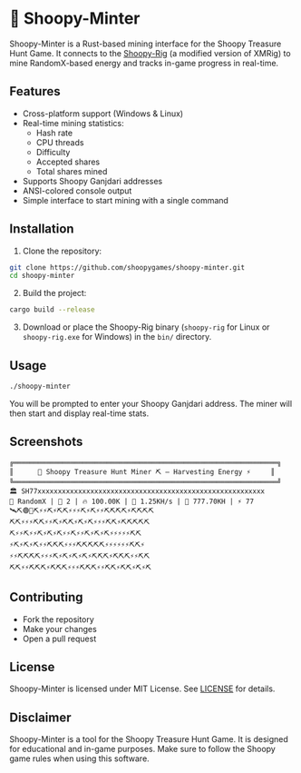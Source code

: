 # 🦉 Shoopy-Minter

Shoopy-Minter is a Rust-based mining interface for the Shoopy Treasure Hunt Game. It connects to the [Shoopy-Rig](https://github.com/shoopygames/shoopy-rig) (a modified version of XMRig) to mine RandomX-based energy and tracks in-game progress in real-time.

## Features

- Cross-platform support (Windows & Linux)
- Real-time mining statistics:
  - Hash rate
  - CPU threads
  - Difficulty
  - Accepted shares
  - Total shares mined
- Supports Shoopy Ganjdari addresses
- ANSI-colored console output
- Simple interface to start mining with a single command

## Installation

1. Clone the repository:

```bash
git clone https://github.com/shoopygames/shoopy-minter.git
cd shoopy-minter
```

2. Build the project:

```bash
cargo build --release
```

3. Download or place the Shoopy-Rig binary (`shoopy-rig` for Linux or `shoopy-rig.exe` for Windows) in the `bin/` directory.

## Usage

```bash
./shoopy-minter
```

You will be prompted to enter your Shoopy Ganjdari address. The miner will then start and display real-time stats.

## Screenshots

```
╔═════════════════════════════════════════════════════════════════╗
║      🦉 Shoopy Treasure Hunt Miner ⛏️ — Harvesting Energy ⚡     ║
╚═════════════════════════════════════════════════════════════════╝
🏛️ SH77xxxxxxxxxxxxxxxxxxxxxxxxxxxxxxxxxxxxxxxxxxxxxxxxxxxxxxxx
🧩 RandomX | 🔌 2 | 🔥 100.00K | 🚀 1.25KH/s | 🧮 777.70KH | ⚡ 77
🛰️⛏️🟢📡⛏️⚡⚡⛏️⚡⛏️⛏️⚡⚡⚡⛏️⚡⛏️⚡⚡⛏️⛏️⛏️⛏️⚡⛏️⛏️⛏️⛏️
⛏️⛏️⚡⚡⚡⛏️⛏️⚡⚡⛏️⚡⛏️⛏️⚡⛏️⚡⛏️⚡⚡⚡⛏️⛏️⚡⛏️⛏️⛏️⛏️⛏️
⛏️⚡⚡⛏️⚡⚡⛏️⚡⛏️⚡⛏️⚡⚡⛏️⚡⚡⛏️⚡⛏️⚡⛏️⚡⚡⚡⚡⚡⛏️⛏️
⚡⛏️⚡⛏️⚡⛏️⚡⚡⛏️⛏️⛏️⚡⚡⚡⛏️⛏️⛏️⛏️⛏️⚡⚡⚡⚡⚡⚡⛏️⛏️⚡
⚡⚡⛏️⛏️⛏️⛏️⚡⚡⚡⛏️⚡⛏️⚡⛏️⚡⛏️⚡⛏️⛏️⛏️⚡⛏️⛏️⛏️⚡⚡⛏️⛏️
⛏️⛏️⚡⚡⛏️⛏️⛏️⚡⛏️⛏️⛏️⚡⚡⚡⛏️⛏️⛏️⚡⚡⛏️⛏️⚡⛏️⛏️⚡⛏️⚡⛏️
```

## Contributing

- Fork the repository
- Make your changes
- Open a pull request

## License

Shoopy-Minter is licensed under MIT License. See [LICENSE](LICENSE) for details.

## Disclaimer

Shoopy-Minter is a tool for the Shoopy Treasure Hunt Game. It is designed for educational and in-game purposes. Make sure to follow the Shoopy game rules when using this software.

